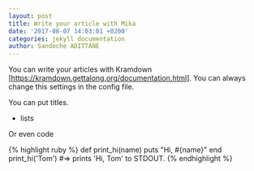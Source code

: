 ```yaml
---
layout: post
title: Write your article with Mika
date: '2017-08-07 14:03:01 +0200'
categories: jekyll documentation
author: Sandoche ADITTANE
---
```


You can write your articles with Kramdown [https://kramdown.gettalong.org/documentation.html].
You can always change this settings in the config file.

You can put titles.
* lists

Or even code

{% highlight ruby %}
def print_hi(name)
  puts "Hi, #{name}"
end
print_hi('Tom')
#=> prints 'Hi, Tom' to STDOUT.
{% endhighlight %}
